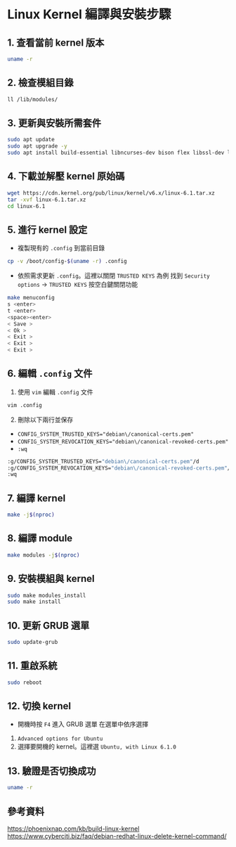 # Linux Kernel 編譯與安裝步驟

## 1. 查看當前 kernel 版本
```bash
uname -r
```

## 2. 檢查模組目錄
```bash
ll /lib/modules/
```

## 3. 更新與安裝所需套件
```bash
sudo apt update
sudo apt upgrade -y
sudo apt install build-essential libncurses-dev bison flex libssl-dev libelf-dev -y
```

## 4. 下載並解壓 kernel 原始碼
```bash
wget https://cdn.kernel.org/pub/linux/kernel/v6.x/linux-6.1.tar.xz
tar -xvf linux-6.1.tar.xz
cd linux-6.1
```

## 5. 進行 kernel 設定
- 複製現有的 `.config` 到當前目錄
```bash
cp -v /boot/config-$(uname -r) .config
```
- 依照需求更新 `.config`。這裡以關閉 `TRUSTED KEYS` 為例
  找到 `Security options` -> `TRUSTED KEYS` 按空白鍵關閉功能
```bash
make menuconfig
s <enter>
t <enter>
<space><enter>
< Save >
< Ok >
< Exit >
< Exit >
< Exit >
```

## 6. 編輯 `.config` 文件
1. 使用 `vim` 編輯 `.config` 文件
```bash
vim .config
```
2. 刪除以下兩行並保存
- `CONFIG_SYSTEM_TRUSTED_KEYS="debian\/canonical-certs.pem"`
- `CONFIG_SYSTEM_REVOCATION_KEYS="debian\/canonical-revoked-certs.pem"`
- `:wq`
```bash
:g/CONFIG_SYSTEM_TRUSTED_KEYS="debian\/canonical-certs.pem"/d
:g/CONFIG_SYSTEM_REVOCATION_KEYS="debian\/canonical-revoked-certs.pem"/d
:wq
```

## 7. 編譯 kernel
```bash
make -j$(nproc)
```

## 8. 編譯 module
```bash
make modules -j$(nproc)
```

## 9. 安裝模組與 kernel
```bash
sudo make modules_install
sudo make install
```

## 10. 更新 GRUB 選單
```bash
sudo update-grub
```

## 11. 重啟系統
```bash
sudo reboot
```

## 12. 切換 kernel
- 開機時按 `F4` 進入 GRUB 選單
在選單中依序選擇
1. `Advanced options for Ubuntu`
2. 選擇要開機的 kernel。這裡選 `Ubuntu, with Linux 6.1.0`

## 13. 驗證是否切換成功
```bash
uname -r
```

## 參考資料
https://phoenixnap.com/kb/build-linux-kernel  
https://www.cyberciti.biz/faq/debian-redhat-linux-delete-kernel-command/
